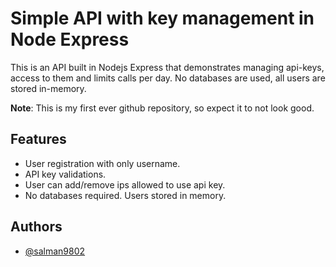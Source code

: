 
# Simple API with key management in Node Express

This is an API built in Nodejs Express that demonstrates managing api-keys, access to them and limits calls per day. No databases are used, all users are stored in-memory.

**Note**: This is my first ever github repository, so expect it to not look good.


## Features

- User registration with only username.
- API key validations.
- User can add/remove ips allowed to use api key.
- No databases required. Users stored in memory.


## Authors

- [@salman9802](https://www.github.com/salman9802)

